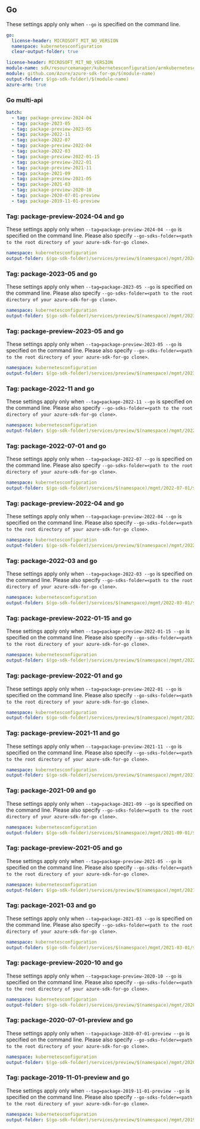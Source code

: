 ## Go

These settings apply only when `--go` is specified on the command line.

```yaml $(go) && !$(track2)
go:
  license-header: MICROSOFT_MIT_NO_VERSION
  namespace: kubernetesconfiguration
  clear-output-folder: true
```

``` yaml $(go) && $(track2)
license-header: MICROSOFT_MIT_NO_VERSION
module-name: sdk/resourcemanager/kubernetesconfiguration/armkubernetesconfiguration
module: github.com/Azure/azure-sdk-for-go/$(module-name)
output-folder: $(go-sdk-folder)/$(module-name)
azure-arm: true
```

### Go multi-api 

``` yaml $(go) && $(multiapi) 
batch:
  - tag: package-preview-2024-04
  - tag: package-2023-05
  - tag: package-preview-2023-05
  - tag: package-2022-11
  - tag: package-2022-07
  - tag: package-preview-2022-04
  - tag: package-2022-03
  - tag: package-preview-2022-01-15
  - tag: package-preview-2022-01
  - tag: package-preview-2021-11
  - tag: package-2021-09
  - tag: package-preview-2021-05
  - tag: package-2021-03
  - tag: package-preview-2020-10
  - tag: package-2020-07-01-preview
  - tag: package-2019-11-01-preview 
``` 

### Tag: package-preview-2024-04 and go

These settings apply only when `--tag=package-preview-2024-04 --go` is specified on the command line.
Please also specify `--go-sdks-folder=<path to the root directory of your azure-sdk-for-go clone>`.

```yaml $(tag) == 'package-preview-2024-04' && $(go)
namespace: kubernetesconfiguration
output-folder: $(go-sdk-folder)/services/preview/$(namespace)/mgmt/2024-04-01-preview/$(namespace)
```

### Tag: package-2023-05 and go

These settings apply only when `--tag=package-2023-05 --go` is specified on the command line.
Please also specify `--go-sdks-folder=<path to the root directory of your azure-sdk-for-go clone>`.

```yaml $(tag) == 'package-2023-05' && $(go)
namespace: kubernetesconfiguration
output-folder: $(go-sdk-folder)/services/preview/$(namespace)/mgmt/2023-05-01/$(namespace)
```

### Tag: package-preview-2023-05 and go

These settings apply only when `--tag=package-preview-2023-05 --go` is specified on the command line.
Please also specify `--go-sdks-folder=<path to the root directory of your azure-sdk-for-go clone>`.

```yaml $(tag) == 'package-preview-2023-05' && $(go)
namespace: kubernetesconfiguration
output-folder: $(go-sdk-folder)/services/preview/$(namespace)/mgmt/2023-05-01-preview/$(namespace)
```

### Tag: package-2022-11 and go

These settings apply only when `--tag=package-2022-11 --go` is specified on the command line.
Please also specify `--go-sdks-folder=<path to the root directory of your azure-sdk-for-go clone>`.

```yaml $(tag) == 'package-2022-11' && $(go)
namespace: kubernetesconfiguration
output-folder: $(go-sdk-folder)/services/preview/$(namespace)/mgmt/2022-11-01/$(namespace)
```

### Tag: package-2022-07-01 and go

These settings apply only when `--tag=package-2022-07 --go` is specified on the command line.
Please also specify `--go-sdks-folder=<path to the root directory of your azure-sdk-for-go clone>`.

```yaml $(tag) == 'package-2022-07' && $(go)
namespace: kubernetesconfiguration
output-folder: $(go-sdk-folder)/services/$(namespace)/mgmt/2022-07-01/$(namespace)
```

### Tag: package-preview-2022-04 and go

These settings apply only when `--tag=package-preview-2022-04 --go` is specified on the command line.
Please also specify `--go-sdks-folder=<path to the root directory of your azure-sdk-for-go clone>`.

```yaml $(tag) == 'package-preview-2022-04' && $(go)
namespace: kubernetesconfiguration
output-folder: $(go-sdk-folder)/services/preview/$(namespace)/mgmt/2022-04-02-preview/$(namespace)
```

### Tag: package-2022-03 and go

These settings apply only when `--tag=package-2022-03 --go` is specified on the command line.
Please also specify `--go-sdks-folder=<path to the root directory of your azure-sdk-for-go clone>`.

```yaml $(tag) == 'package-2022-03' && $(go)
namespace: kubernetesconfiguration
output-folder: $(go-sdk-folder)/services/$(namespace)/mgmt/2022-03-01/$(namespace)
```

### Tag: package-preview-2022-01-15 and go

These settings apply only when `--tag=package-preview-2022-01-15 --go` is specified on the command line.
Please also specify `--go-sdks-folder=<path to the root directory of your azure-sdk-for-go clone>`.

```yaml $(tag) == 'package-preview-2022-01-15' && $(go)
namespace: kubernetesconfiguration
output-folder: $(go-sdk-folder)/services/preview/$(namespace)/mgmt/2022-01-15-preview/$(namespace)
```

### Tag: package-preview-2022-01 and go

These settings apply only when `--tag=package-preview-2022-01 --go` is specified on the command line.
Please also specify `--go-sdks-folder=<path to the root directory of your azure-sdk-for-go clone>`.

```yaml $(tag) == 'package-preview-2022-01' && $(go)
namespace: kubernetesconfiguration
output-folder: $(go-sdk-folder)/services/preview/$(namespace)/mgmt/2022-01-01-preview/$(namespace)
```

### Tag: package-preview-2021-11 and go

These settings apply only when `--tag=package-preview-2021-11 --go` is specified on the command line.
Please also specify `--go-sdks-folder=<path to the root directory of your azure-sdk-for-go clone>`.

```yaml $(tag) == 'package-preview-2021-11' && $(go)
namespace: kubernetesconfiguration
output-folder: $(go-sdk-folder)/services/preview/$(namespace)/mgmt/2021-11-01-preview/$(namespace)
```

### Tag: package-2021-09 and go

These settings apply only when `--tag=package-2021-09 --go` is specified on the command line.
Please also specify `--go-sdks-folder=<path to the root directory of your azure-sdk-for-go clone>`.

```yaml $(tag) == 'package-2021-09' && $(go)
namespace: kubernetesconfiguration
output-folder: $(go-sdk-folder)/services/$(namespace)/mgmt/2021-09-01/$(namespace)
```

### Tag: package-preview-2021-05 and go

These settings apply only when `--tag=package-preview-2021-05 --go` is specified on the command line.
Please also specify `--go-sdks-folder=<path to the root directory of your azure-sdk-for-go clone>`.

```yaml $(tag) == 'package-preview-2021-05' && $(go)
namespace: kubernetesconfiguration
output-folder: $(go-sdk-folder)/services/preview/$(namespace)/mgmt/2021-05-01-preview/$(namespace)
```

### Tag: package-2021-03 and go

These settings apply only when `--tag=package-2021-03 --go` is specified on the command line.
Please also specify `--go-sdks-folder=<path to the root directory of your azure-sdk-for-go clone>`.

```yaml $(tag) == 'package-2021-03' && $(go)
namespace: kubernetesconfiguration
output-folder: $(go-sdk-folder)/services/$(namespace)/mgmt/2021-03-01/$(namespace)
```

### Tag: package-preview-2020-10 and go
These settings apply only when `--tag=package-preview-2020-10 --go` is specified on the command line.
Please also specify `--go-sdks-folder=<path to the root directory of your azure-sdk-for-go clone>`.
```yaml $(tag) == 'package-preview-2020-10' && $(go)
namespace: kubernetesconfiguration
output-folder: $(go-sdk-folder)/services/preview/$(namespace)/mgmt/2020-10-01-preview/$(namespace)
```

### Tag: package-2020-07-01-preview and go
These settings apply only when `--tag=package-2020-07-01-preview --go` is specified on the command line.
Please also specify `--go-sdks-folder=<path to the root directory of your azure-sdk-for-go clone>`.
```yaml $(tag) == 'package-2020-07-01-preview' && $(go)
namespace: kubernetesconfiguration
output-folder: $(go-sdk-folder)/services/preview/$(namespace)/mgmt/2020-07-01-preview/$(namespace)
```

### Tag: package-2019-11-01-preview and go

These settings apply only when `--tag=package-2019-11-01-preview --go` is specified on the command line.
Please also specify `--go-sdks-folder=<path to the root directory of your azure-sdk-for-go clone>`.

```yaml $(tag) == 'package-2019-11-01-preview' && $(go)
namespace: kubernetesconfiguration
output-folder: $(go-sdk-folder)/services/preview/$(namespace)/mgmt/2019-11-01-preview/$(namespace)
```